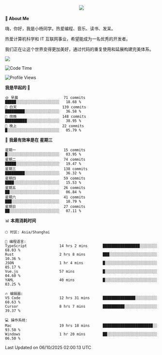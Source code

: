 
<h1 align="center">
	<a href="https://anify.cn/">
		<img src="https://readme-typing-svg.herokuapp.com/?lines=小🐑同学祝您今天愉快!;无期并非终点,而是重新定义起点的契机!&center=true&size=27&width=495">
	</a>
</h1>


**🤺 About Me**

嗨，你好，我是小杨同学。热爱编程、音乐、读书、发呆。

热爱计算机科学和 IT 互联网事业，希望能成为一名优秀的开发者。

我们正在让这个世界变得更加美好，通过代码的重复使用和延展构建完美体系。

<!-- https://github.com/anuraghazra/github-readme-stats -->
<img align="center" src="https://github-readme-stats.vercel.app/api/wakatime?username=wuqi&theme=transparent&hide_border=true&layout=compact&langs_count=220" />


<!--START_SECTION:waka-->
![Code Time](http://img.shields.io/badge/Code%20Time-4%2C338%20hrs%2057%20mins-blue)

![Profile Views](http://img.shields.io/badge/%E4%B8%AA%E4%BA%BA%E8%B5%84%E6%96%99%E8%A7%82%E7%9C%8B%E6%AC%A1%E6%95%B0-1-blue)

**我是早起的 🐤** 

```text
🌞 早晨                     71 commits          █████░░░░░░░░░░░░░░░░░░░░   18.68 % 
🌆 白天                     139 commits         █████████░░░░░░░░░░░░░░░░   36.58 % 
🌃 傍晚                     148 commits         ██████████░░░░░░░░░░░░░░░   38.95 % 
🌙 晚上                     22 commits          █░░░░░░░░░░░░░░░░░░░░░░░░   05.79 % 
```
📅 **我最有效率是在 星期三** 

```text
星期一                      15 commits          █░░░░░░░░░░░░░░░░░░░░░░░░   03.95 % 
星期二                      74 commits          █████░░░░░░░░░░░░░░░░░░░░   19.47 % 
星期三                      138 commits         █████████░░░░░░░░░░░░░░░░   36.32 % 
星期四                      59 commits          ████░░░░░░░░░░░░░░░░░░░░░   15.53 % 
星期五                      26 commits          ██░░░░░░░░░░░░░░░░░░░░░░░   06.84 % 
星期六                      41 commits          ███░░░░░░░░░░░░░░░░░░░░░░   10.79 % 
星期日                      27 commits          ██░░░░░░░░░░░░░░░░░░░░░░░   07.11 % 
```


📊 **本周消耗时间** 

```text
🕑︎ 时区: Asia/Shanghai

💬 编程语言: 
TypeScript               14 hrs 2 mins       █████████████████░░░░░░░░   68.03 % 
Rust                     2 hrs 8 mins        ███░░░░░░░░░░░░░░░░░░░░░░   10.36 % 
JSON                     1 hr 4 mins         █░░░░░░░░░░░░░░░░░░░░░░░░   05.17 % 
Vue.js                   57 mins             █░░░░░░░░░░░░░░░░░░░░░░░░   04.60 % 
YAML                     40 mins             █░░░░░░░░░░░░░░░░░░░░░░░░   03.25 % 

🔥 编辑器: 
VS Code                  12 hrs 31 mins      ███████████████░░░░░░░░░░   60.63 % 
Cursor                   8 hrs 7 mins        ██████████░░░░░░░░░░░░░░░   39.37 % 

💻 操作系统: 
Mac                      19 hrs 18 mins      ███████████████████████░░   93.50 % 
Windows                  1 hr 20 mins        ██░░░░░░░░░░░░░░░░░░░░░░░   06.50 % 
```


 Last Updated on 06/10/2025 02:00:13 UTC
<!--END_SECTION:waka-->



<!--
**wuqi-y/wuqi-y** is a ✨ _special_ ✨ repository because its `README.md` (this file) appears on your GitHub profile.

Here are some ideas to get you started:

- 🔭 I’m currently working on ...
- 🌱 I’m currently learning ...
- 👯 I’m looking to collaborate on ...
- 🤔 I’m looking for help with ...
- 💬 Ask me about ...
- 📫 How to reach me: ...
- 😄 Pronouns: ...
- ⚡ Fun fact: ...
-->
